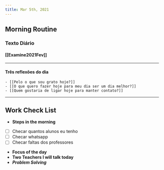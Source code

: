 ```yaml
---
title: Mar 5th, 2021
---
```


## Morning Routine
### **Texto Diário**
#### [[Examine2021Fev]]
---
#### **Três reflexões do dia**
	- [[Pelo o que sou grato hoje?]]
	- [[O que quero fazer hoje para meu dia ser um dia melhor?]]
	- [[Quem gostaria de ligar hoje para manter contato?]]
---
## Work Check List
- **Steps in the morning**
- [ ] Checar quantos alunos eu tenho
- [ ] Checar whatsapp
- [ ] Checar faltas dos professores
- **Focus of the day**
- **Two Teachers I will talk today**
- ***Problem Solving***
